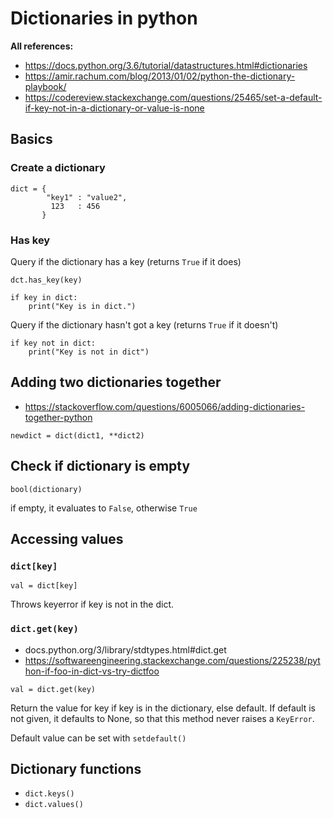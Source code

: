 # Dictionaries in python


**All references:**
- https://docs.python.org/3.6/tutorial/datastructures.html#dictionaries
- https://amir.rachum.com/blog/2013/01/02/python-the-dictionary-playbook/
- https://codereview.stackexchange.com/questions/25465/set-a-default-if-key-not-in-a-dictionary-or-value-is-none


## Basics


### Create a dictionary

~~~~
dict = {
        "key1" : "value2",
         123   : 456
       }
~~~~



### Has key

Query if the dictionary has a key
(returns `True` if it does)

~~~~
dct.has_key(key)
~~~~

~~~~
if key in dict:
    print("Key is in dict.")
~~~~

Query if the dictionary hasn't got a key
(returns `True` if it doesn't)

~~~~
if key not in dict:
    print("Key is not in dict")
~~~~

## Adding two dictionaries together

- https://stackoverflow.com/questions/6005066/adding-dictionaries-together-python

~~~~
newdict = dict(dict1, **dict2)
~~~~

## Check if dictionary is empty

~~~~
bool(dictionary)
~~~~

if empty, it evaluates to `False`, otherwise `True`



## Accessing values

### `dict[key]`

~~~~
val = dict[key]
~~~~

Throws keyerror if key is not in the dict.

### `dict.get(key)`

- docs.python.org/3/library/stdtypes.html#dict.get
- https://softwareengineering.stackexchange.com/questions/225238/python-if-foo-in-dict-vs-try-dictfoo


~~~~
val = dict.get(key)
~~~~

Return the value for key if key is in the dictionary, else default. If default is not given, it
defaults to None, so that this method never raises a `KeyError`.

Default value can be set with `setdefault()`


## Dictionary functions

- `dict.keys()`
- `dict.values()`
